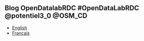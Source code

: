 ## Blog OpenDatalabRDC                       #OpenDataLabRDC @potentiel3_0 @OSM_CD

- [English](index_en.md)
- [Français](index_fr.md)
